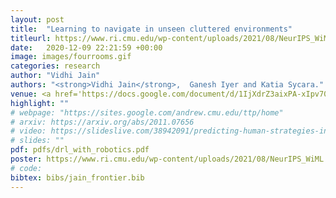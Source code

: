 ```yaml
---
layout: post
title:  "Learning to navigate in unseen cluttered environments"
titleurl: https://www.ri.cmu.edu/wp-content/uploads/2021/08/NeurIPS_WiML.pdf
date:   2020-12-09 22:21:59 +00:00
image: images/fourrooms.gif
categories: research
author: "Vidhi Jain"
authors: "<strong>Vidhi Jain</strong>,  Ganesh Iyer and Katia Sycara."
venue: <a href='https://docs.google.com/document/d/1IjXdrZ3aixPA-xIpv70nuljPUnecYoW0kLIjMBQzv-8/preview?fbclid=IwAR1g4rtstSZCZQmoa_WXzixapG-XwK2hnat0q9-qWOGIZDTL5UloGDz4Z-4&tab=t.0'>NeurIPS Women in Machine Learning workshop (WiML)</a>
highlight: ""
# webpage: "https://sites.google.com/andrew.cmu.edu/ttp/home"
# arxiv: https://arxiv.org/abs/2011.07656
# video: https://slideslive.com/38942091/predicting-human-strategies-in-simulated-search-and-rescue
# slides: ""
pdf: pdfs/drl_with_robotics.pdf
poster: https://www.ri.cmu.edu/wp-content/uploads/2021/08/NeurIPS_WiML.pdf
# code: 
bibtex: bibs/jain_frontier.bib
---
```

